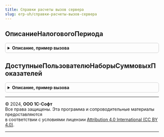 ```yaml
---
title: Справки расчеты вызов сервера
slug: erp-uh/справки-расчеты-вызов-сервера
---
```



## ОписаниеНалоговогоПериода
<details style="margin: 1em 0; padding: 0.5em; border: 1px solid #ccc; border-radius: 6px;">

<summary style="font-weight: bold; cursor: pointer;">Описание, пример вызова</summary>

```bsl

// Готовит описание налогового периода по налогу на прибыль, используемое в алгоритмах справок-расчетов.
// Предполагается, что справка-расчет формируется за целый отчетный период (с даты начала налогового периода).
//
// Параметры:
//  Период		 - Дата - конец периода отчета
//  Организация	 - СправочникСсылка.Организации - организация, по которой строится отчет
//
// Возвращаемое значение:
//  Структура - описание периода. Содержит ключи
//      * НачалоПериода - Дата - начало налогового периода.
//                        Может содержать пустую дату, если дату начала периода определить нельзя.
//      * ПредставлениеПериода - Строка - представление отчетного периода
//      * ИнформацияНалоговыйПериод - Структура - см. ИнформированиеНалоговыйПериодКлиентСервер.НовыйИнформация
//                                                тексты информации для пользователя об особенностях налогового периода
//                                  - Неопределено - нет особенностей налогового периода
//
Функция ОписаниеНалоговогоПериода(Знач Период, Знач Организация) Экспорт
```

Пример вызова
```bsl
Результат = СправкиРасчетыВызовСервера.ОписаниеНалоговогоПериода(Период, Организация) 
```
</details>

## ДоступныеПользователюНаборыСуммовыхПоказателей
<details style="margin: 1em 0; padding: 0.5em; border: 1px solid #ccc; border-radius: 6px;">

<summary style="font-weight: bold; cursor: pointer;">Описание, пример вызова</summary>

```bsl

Функция ДоступныеПользователюНаборыСуммовыхПоказателей(ИмяОтчета, НачалоПериода, КонецПериода, Организация, НаборПоказателейЗависитОтКонтекста) Экспорт
```

Пример вызова
```bsl
Результат = СправкиРасчетыВызовСервера.ДоступныеПользователюНаборыСуммовыхПоказателей(ИмяОтчета, НачалоПериода, КонецПериода, Организация, НаборПоказателейЗависитОтКонтекста) 
```
</details>

---

© 2024, **ООО 1С-Софт**  
Все права защищены. Эта программа и сопроводительные материалы предоставляются  
в соответствии с условиями лицензии [Attribution 4.0 International (CC BY 4.0)](https://creativecommons.org/licenses/by/4.0/legalcode).

---
